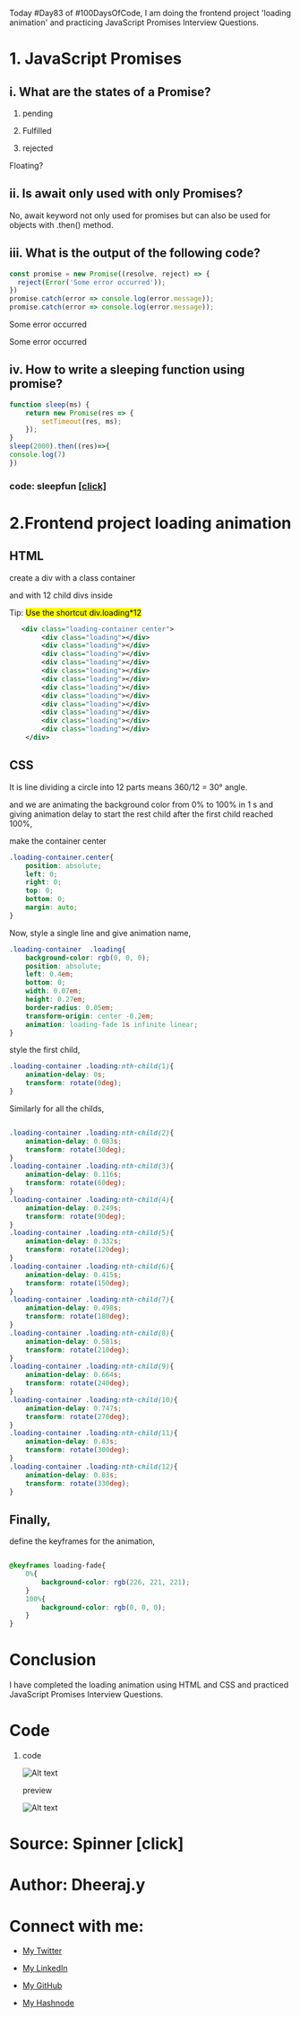 Today #Day83 of #100DaysOfCode, I am doing the frontend project 'loading animation' and practicing JavaScript Promises Interview Questions.

# 1\. JavaScript Promises

## i. What are the states of a Promise?

1. pending
    
2. Fulfilled
    
3. rejected
    

Floating?

## ii. Is await only used with only Promises?

No, await keyword not only used for promises but can also be used for objects with .then() method.

## iii. What is the output of the following code?

```javascript
const promise = new Promise((resolve, reject) => {
  reject(Error('Some error occurred'));
})
promise.catch(error => console.log(error.message));
promise.catch(error => console.log(error.message));
```

Some error occurred

Some error occurred

## iv. How to write a sleeping function using promise?

```javascript
function sleep(ms) {
    return new Promise(res => {
        setTimeout(res, ms);
    });
}
sleep(2000).then((res)=>{
console.log(7)
})
```

### code: sleepfun [\[click\]](https://www.sololearn.com/compiler-playground/WBZawa9lDaLN)

# 2.Frontend project loading animation

## HTML

create a div with a class container

and with 12 child divs inside

Tip: <mark>Use the shortcut div.loading*12</mark>

```xml
   <div class="loading-container center">
        <div class="loading"></div>
        <div class="loading"></div>
        <div class="loading"></div>
        <div class="loading"></div>
        <div class="loading"></div>
        <div class="loading"></div>
        <div class="loading"></div>
        <div class="loading"></div>
        <div class="loading"></div>
        <div class="loading"></div>
        <div class="loading"></div>
        <div class="loading"></div>
    </div>
```

## CSS

It is line dividing a circle into 12 parts means 360/12 = 30° angle.

and we are animating the background color from 0% to 100% in 1 s and giving animation delay to start the rest child after the first child reached 100%,

make the container center

```css
.loading-container.center{
    position: absolute;
    left: 0;
    right: 0;
    top: 0;
    bottom: 0;
    margin: auto;
}
```

Now, style a single line and give animation name,

```css
.loading-container  .loading{
    background-color: rgb(0, 0, 0);
    position: absolute;
    left: 0.4em;
    bottom: 0;
    width: 0.07em;
    height: 0.27em;
    border-radius: 0.05em;
    transform-origin: center -0.2em;
    animation: loading-fade 1s infinite linear;
}
```

style the first child,

```css
.loading-container .loading:nth-child(1){
    animation-delay: 0s;
    transform: rotate(0deg);
}
```

Similarly for all the childs,

```css

.loading-container .loading:nth-child(2){
    animation-delay: 0.083s;
    transform: rotate(30deg);
}
.loading-container .loading:nth-child(3){
    animation-delay: 0.116s;
    transform: rotate(60deg);
}
.loading-container .loading:nth-child(4){
    animation-delay: 0.249s;
    transform: rotate(90deg);
}
.loading-container .loading:nth-child(5){
    animation-delay: 0.332s;
    transform: rotate(120deg);
}
.loading-container .loading:nth-child(6){
    animation-delay: 0.415s;
    transform: rotate(150deg);
}
.loading-container .loading:nth-child(7){
    animation-delay: 0.498s;
    transform: rotate(180deg);
}
.loading-container .loading:nth-child(8){
    animation-delay: 0.581s;
    transform: rotate(210deg);
}
.loading-container .loading:nth-child(9){
    animation-delay: 0.664s;
    transform: rotate(240deg);
}
.loading-container .loading:nth-child(10){
    animation-delay: 0.747s;
    transform: rotate(270deg);
}
.loading-container .loading:nth-child(11){
    animation-delay: 0.83s;
    transform: rotate(300deg);
}
.loading-container .loading:nth-child(12){
    animation-delay: 0.83s;
    transform: rotate(330deg);
}
```

## Finally,

define the keyframes for the animation,

```css

@keyframes loading-fade{
    0%{
        background-color: rgb(226, 221, 221);
    }
    100%{
        background-color: rgb(0, 0, 0);
    }
}
```

# Conclusion

I have completed the loading animation using HTML and CSS and practiced JavaScript Promises Interview Questions.

# Code

1. code
    
    ![Alt text](1.%20day83%20code.png)
    
    preview
    
    ![Alt text](2.%20day83%20preview.png)
    

# Source: Spinner \[click\]

# Author: Dheeraj.y

# Connect with me:

* [My Twitter](https://twitter.com/yssdheeraj)
    
* [My LinkedIn](https://www.linkedin.com/in/dheerajy1/)
    
* [My GitHub](https://github.com/dheerajy1)
    
* [My Hashnode](https://dheerajy1.hashnode.dev/)